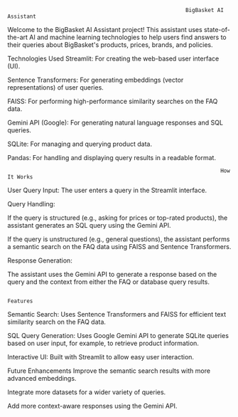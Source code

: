                                                             BigBasket AI Assistant
Welcome to the BigBasket AI Assistant project! This assistant uses state-of-the-art AI and machine learning technologies to help users find answers to their queries about BigBasket's products, prices, brands, and policies.

Technologies Used
Streamlit: For creating the web-based user interface (UI).

Sentence Transformers: For generating embeddings (vector representations) of user queries.

FAISS: For performing high-performance similarity searches on the FAQ data.

Gemini API (Google): For generating natural language responses and SQL queries.

SQLite: For managing and querying product data.

Pandas: For handling and displaying query results in a readable format.




                                                                       How It Works
User Query Input: The user enters a query in the Streamlit interface.

Query Handling:

If the query is structured (e.g., asking for prices or top-rated products), the assistant generates an SQL query using the Gemini API.

If the query is unstructured (e.g., general questions), the assistant performs a semantic search on the FAQ data using FAISS and Sentence Transformers.

Response Generation:

The assistant uses the Gemini API to generate a response based on the query and the context from either the FAQ or database query results.


                                                                         Features
Semantic Search: Uses Sentence Transformers and FAISS for efficient text similarity search on the FAQ data.

SQL Query Generation: Uses Google Gemini API to generate SQLite queries based on user input, for example, to retrieve product information.

Interactive UI: Built with Streamlit to allow easy user interaction.

Future Enhancements
Improve the semantic search results with more advanced embeddings.

Integrate more datasets for a wider variety of queries.

Add more context-aware responses using the Gemini API.

